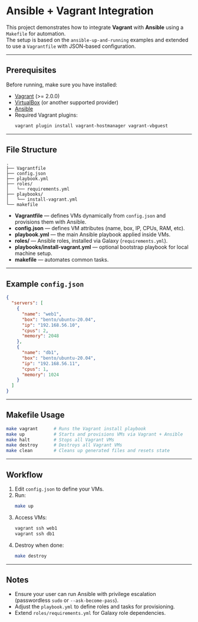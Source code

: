 # Ansible + Vagrant Integration

This project demonstrates how to integrate **Vagrant** with **Ansible** using a `Makefile` for automation.  
The setup is based on the `ansible-up-and-running` examples and extended to use a `Vagrantfile` with JSON-based
configuration.

---

## Prerequisites

Before running, make sure you have installed:

- [Vagrant](https://www.vagrantup.com/downloads) (>= 2.0.0)
- [VirtualBox](https://www.virtualbox.org/wiki/Downloads) (or another supported provider)
- [Ansible](https://docs.ansible.com/ansible/latest/installation_guide/intro_installation.html)
- Required Vagrant plugins:
  ```bash
  vagrant plugin install vagrant-hostmanager vagrant-vbguest
  ```

---

## File Structure

```
.
├── Vagrantfile
├── config.json
├── playbook.yml
├── roles/
│   └── requirements.yml
├── playbooks/
│   └── install-vagrant.yml
└── makefile
```

- **Vagrantfile** — defines VMs dynamically from `config.json` and provisions them with Ansible.
- **config.json** — defines VM attributes (name, box, IP, CPUs, RAM, etc).
- **playbook.yml** — the main Ansible playbook applied inside VMs.
- **roles/** — Ansible roles, installed via Galaxy (`requirements.yml`).
- **playbooks/install-vagrant.yml** — optional bootstrap playbook for local machine setup.
- **makefile** — automates common tasks.

---

## Example `config.json`

```json
{
  "servers": [
    {
      "name": "web1",
      "box": "bento/ubuntu-20.04",
      "ip": "192.168.56.10",
      "cpus": 2,
      "memory": 2048
    },
    {
      "name": "db1",
      "box": "bento/ubuntu-20.04",
      "ip": "192.168.56.11",
      "cpus": 1,
      "memory": 1024
    }
  ]
}
```

---

## Makefile Usage

```bash
make vagrant      # Runs the Vagrant install playbook
make up           # Starts and provisions VMs via Vagrant + Ansible
make halt         # Stops all Vagrant VMs
make destroy      # Destroys all Vagrant VMs
make clean        # Cleans up generated files and resets state
```

---

## Workflow

1. Edit `config.json` to define your VMs.
2. Run:
   ```bash
   make up
   ```
3. Access VMs:
   ```bash
   vagrant ssh web1
   vagrant ssh db1
   ```
4. Destroy when done:
   ```bash
   make destroy
   ```

---

## Notes

- Ensure your user can run Ansible with privilege escalation (passwordless `sudo` or `--ask-become-pass`).
- Adjust the `playbook.yml` to define roles and tasks for provisioning.
- Extend `roles/requirements.yml` for Galaxy role dependencies.